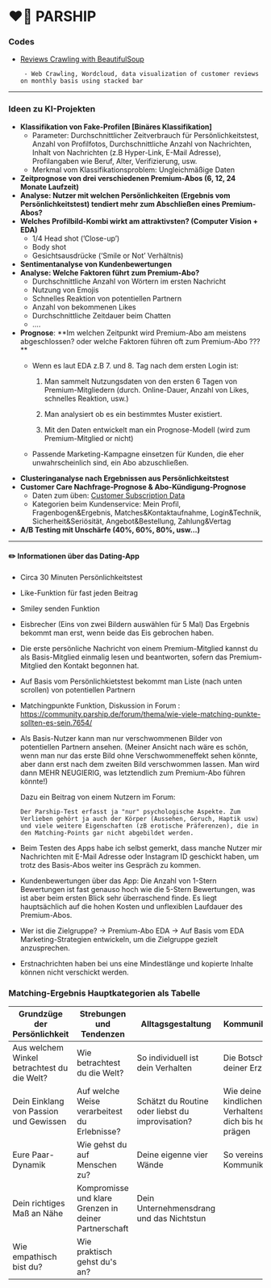 # ❤️‍🔥 PARSHIP

### Codes
- [Reviews Crawling with BeautifulSoup](https://github.com/risa1796/Parship/blob/main/BeautifulSoup_Trustpilot_Parship.ipynb)

       - Web Crawling, Wordcloud, data visualization of customer reviews on monthly basis using stacked bar 

----

### Ideen zu KI-Projekten

- **Klassifikation von Fake-Profilen [Binäres Klassifikation]**
    - Parameter: Durchschnittlicher Zeitverbrauch für Persönlichkeitstest, Anzahl von Profilfotos, Durchschnittliche Anzahl von Nachrichten, Inhalt von Nachrichten (z.B Hyper-Link, E-Mail Adresse), Profilangaben wie Beruf, Alter, Verifizierung, usw.
    - Merkmal vom Klassifikationsproblem: Ungleichmäßige Daten
- **Zeitprognose von drei verschiedenen Premium-Abos (6, 12, 24 Monate Laufzeit)**
- **Analyse: Nutzer mit welchen Persönlichkeiten (Ergebnis vom Persönlichkeitstest) tendiert mehr zum Abschließen eines Premium-Abos?**
- **Welches Profilbild-Kombi wirkt am attraktivsten? (Computer Vision + EDA)**
    - 1/4 Head shot (’Close-up’)
    - Body shot
    - Gesichtsausdrücke (‘Smile or Not’ Verhältnis)
- **Sentimentanalyse von Kundenbewertungen**
- **Analyse: Welche Faktoren führt zum Premium-Abo?**
    - Durchschnittliche Anzahl von Wörtern im ersten Nachricht
    - Nutzung von Emojis
    - Schnelles Reaktion von potentiellen Partnern
    - Anzahl von bekommenen Likes
    - Durchschnittliche Zeitdauer beim Chatten
    - ….
- **Prognose**: **Im welchen Zeitpunkt wird Premium-Abo am meistens abgeschlossen? oder welche Faktoren führen oft zum Premium-Abo ??? **
    - Wenn es laut EDA z.B 7. und 8. Tag nach dem ersten Login ist:
    
      1. Man sammelt Nutzungsdaten von den ersten 6 Tagen von Premium-Mitgliedern (durch. Online-Dauer, Anzahl von Likes, schnelles Reaktion, usw.)
    
      2. Man analysiert ob es ein bestimmtes Muster existiert. 
    
      3. Mit den Daten entwickelt man ein Prognose-Modell (wird zum Premium-Mitglied or nicht)
    
   - Passende Marketing-Kampagne einsetzen für Kunden, die eher unwahrscheinlich sind, ein Abo abzuschließen. 
- **Clusteringanalyse nach Ergebnissen aus Persönlichkeitstest**
- **Customer Care Nachfrage-Prognose & Abo-Kündigung-Prognose**
   - Daten zum üben: [Customer Subscription Data](https://www.kaggle.com/datasets/gsagar12/dspp1?select=customer_product.csv)
   - Kategorien beim Kundenservice: 
     Mein Profil, Fragenbogen&Ergebnis, Matches&Kontaktaufnahme, Login&Technik, Sicherheit&Seriösität, Angebot&Bestellung, Zahlung&Vertag
- **A/B Testing mit Unschärfe (40%, 60%, 80%, usw...)**
-------

#### ✏️ Informationen über das Dating-App 

- Circa 30 Minuten Persönlichkeitstest 
- Like-Funktion für fast jeden Beitrag 
- Smiley senden Funktion
- Eisbrecher (Eins von zwei Bildern auswählen für 5 Mal) Das Ergebnis bekommt man erst, wenn beide das Eis gebrochen haben. 
- Die erste persönliche Nachricht von einem Premium-Mitglied kannst du als Basis-Mitglied einmalig lesen und beantworten, sofern das Premium-Mitglied den Kontakt begonnen hat.
- Auf Basis vom Persönlichkietstest bekommt man Liste (nach unten scrollen) von potentiellen Partnern 
- Matchingpunkte Funktion, Diskussion in Forum : https://community.parship.de/forum/thema/wie-viele-matching-punkte-sollten-es-sein.7654/
- Als Basis-Nutzer kann man nur verschwommenen Bilder von potentiellen Partnern ansehen. (Meiner Ansicht nach wäre es schön, wenn man nur das erste Bild ohne Verschwommeneffekt sehen könnte, aber dann erst nach dem zweiten Bild verschwommen lassen. Man wird dann MEHR NEUGIERIG, was letztendlich zum Premium-Abo führen könnte!)

  Dazu ein Beitrag von einem Nutzern im Forum: 
               
      Der Parship-Test erfasst ja "nur" psychologische Aspekte. Zum Verlieben gehört ja auch der Körper (Aussehen, Geruch, Haptik usw) und viele weitere Eigenschaften (zB erotische Präferenzen), die in den Matching-Points gar nicht abgebildet werden.
  
- Beim Testen des Apps habe ich selbst gemerkt, dass manche Nutzer mir Nachrichten mit E-Mail Adresse oder Instagram ID geschickt haben, um trotz des Basis-Abos weiter ins Gespräch zu kommen. 
- Kundenbewertungen über das App: Die Anzahl von 1-Stern Bewertungen ist fast genauso hoch wie die 5-Stern Bewertungen, was ist aber beim ersten Blick sehr überraschend finde. Es liegt hauptsächlich auf die hohen Kosten und unflexiblen Laufdauer des Premium-Abos.
- Wer ist die Zielgruppe? -> Premium-Abo EDA -> Auf Basis vom EDA Marketing-Strategien entwickeln, um die Zielgruppe gezielt anzusprechen.
-  Erstnachrichten haben bei uns eine Mindestlänge und kopierte Inhalte können nicht verschickt werden.
### Matching-Ergebnis Hauptkategorien als Tabelle

| Grundzüge der Persönlichkeit | Strebungen und Tendenzen| Alltagsgestaltung | Kommunikationsstil | 
| ------ | -- | -- | -- | 
| Aus welchem Winkel betrachtest du die Welt? | Wie betrachtest du die Welt?| So individuell ist dein Verhalten| Die Botschaften deiner Erziehung
| Dein Einklang von Passion und Gewissen | Auf welche Weise verarbeitest du Erlebnisse? |Schätzt du Routine oder liebst du improvisation?| Wie deine kindlichen Verhaltenswweisen dich bis heute prägen | 
| Eure Paar-Dynamik | Wie gehst du auf Menschen zu?| Deine eigenne vier Wände | So vereinst du deine Kommunikationsstile | 
| Dein richtiges Maß an Nähe | Kompromisse und klare Grenzen in deiner Partnerschaft|Dein Unternehmensdrang und das Nichtstun | 
| Wie empathisch bist du? | Wie praktisch gehst du's an? | | 
